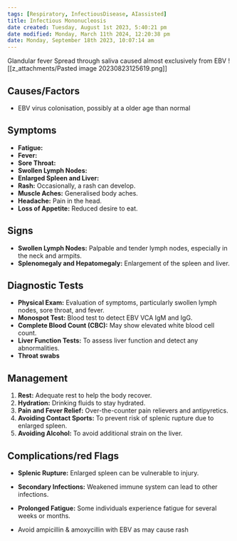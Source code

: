 ```yaml
---
tags: [Respiratory, InfectiousDisease, AIassisted]
title: Infectious Mononucleosis
date created: Tuesday, August 1st 2023, 5:40:21 pm
date modified: Monday, March 11th 2024, 12:20:38 pm
date: Monday, September 18th 2023, 10:07:14 am
---
```


Glandular fever
Spread through saliva caused almost exclusively from EBV
![[z_attachments/Pasted image 20230823125619.png]]
## Causes/Factors

- EBV virus colonisation, possibly at a older age than normal

## Symptoms

- **Fatigue:**
- **Fever:** 
- **Sore Throat:** 
- **Swollen Lymph Nodes:** 
- **Enlarged Spleen and Liver:** 
- **Rash:** Occasionally, a rash can develop.
- **Muscle Aches:** Generalised body aches.
- **Headache:** Pain in the head.
- **Loss of Appetite:** Reduced desire to eat.
## Signs

- **Swollen Lymph Nodes:** Palpable and tender lymph nodes, especially in the neck and armpits.
- **Splenomegaly and Hepatomegaly:** Enlargement of the spleen and liver.

## Diagnostic Tests

- **Physical Exam:** Evaluation of symptoms, particularly swollen lymph nodes, sore throat, and fever.
- **Monospot Test:** Blood test to detect EBV VCA IgM and IgG.
- **Complete Blood Count (CBC):** May show elevated white blood cell count.
- **Liver Function Tests:** To assess liver function and detect any abnormalities.
- **Throat swabs**

## Management

1. **Rest:** Adequate rest to help the body recover.
2. **Hydration:** Drinking fluids to stay hydrated.
3. **Pain and Fever Relief:** Over-the-counter pain relievers and antipyretics.
4. **Avoiding Contact Sports:** To prevent risk of splenic rupture due to enlarged spleen.
5. **Avoiding Alcohol:** To avoid additional strain on the liver.

## Complications/red Flags

- **Splenic Rupture:** Enlarged spleen can be vulnerable to injury.
- **Secondary Infections:** Weakened immune system can lead to other infections.
- **Prolonged Fatigue:** Some individuals experience fatigue for several weeks or months.

- Avoid ampicillin & amoxycillin with EBV as may cause rash
